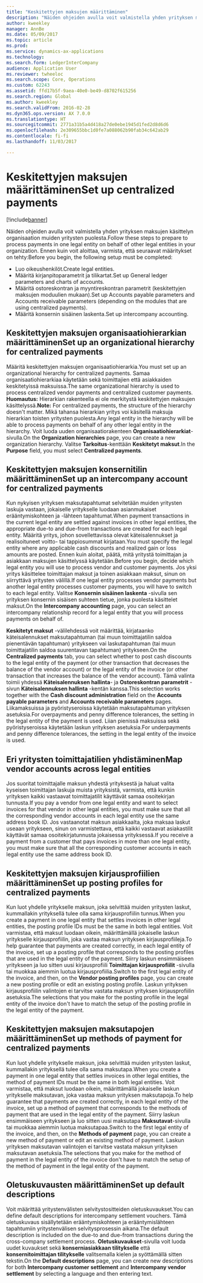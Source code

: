 ```yaml
---
title: "Keskitettyjen maksujen määrittäminen"
description: "Näiden ohjeiden avulla voit valmistella yhden yrityksen maksujen käsittelyn organisaation muiden yritysten puolesta."
author: kweekley
manager: AnnBe
ms.date: 05/09/2017
ms.topic: article
ms.prod: 
ms.service: dynamics-ax-applications
ms.technology: 
ms.search.form: LedgerInterCompany
audience: Application User
ms.reviewer: twheeloc
ms.search.scope: Core, Operations
ms.custom: 62243
ms.assetid: ffd17b5f-9aea-40e0-be49-d8702f615256
ms.search.region: Global
ms.author: kweekley
ms.search.validFrom: 2016-02-28
ms.dyn365.ops.version: AX 7.0.0
ms.translationtype: HT
ms.sourcegitcommit: 2771a31b5a4d418a27de0ebe1945d1fed2d8d6d6
ms.openlocfilehash: 2e309655bbc1d0fe7a088062b90fab34c642ab29
ms.contentlocale: fi-fi
ms.lasthandoff: 11/03/2017

---
```


# <a name="set-up-centralized-payments"></a><span data-ttu-id="ec882-103">Keskitettyjen maksujen määrittäminen</span><span class="sxs-lookup"><span data-stu-id="ec882-103">Set up centralized payments</span></span>

[!include[banner](../includes/banner.md)]


<span data-ttu-id="ec882-104">Näiden ohjeiden avulla voit valmistella yhden yrityksen maksujen käsittelyn organisaation muiden yritysten puolesta.</span><span class="sxs-lookup"><span data-stu-id="ec882-104">Follow these steps to prepare to process payments in one legal entity on behalf of other legal entities in your organization.</span></span> <span data-ttu-id="ec882-105">Ennen kuin voit aloittaa, varmista, että seuraavat määritykset on tehty:</span><span class="sxs-lookup"><span data-stu-id="ec882-105">Before you begin, the following setup must be completed:</span></span>

-   <span data-ttu-id="ec882-106">Luo oikeushenkilöt.</span><span class="sxs-lookup"><span data-stu-id="ec882-106">Create legal entities.</span></span>
-   <span data-ttu-id="ec882-107">Määritä kirjanpitoparametrit ja tilikartat.</span><span class="sxs-lookup"><span data-stu-id="ec882-107">Set up General ledger parameters and charts of accounts.</span></span>
-   <span data-ttu-id="ec882-108">Määritä ostoreskontran ja myyntireskontran parametrit (keskitettyjen maksujen moduulien mukaan).</span><span class="sxs-lookup"><span data-stu-id="ec882-108">Set up Accounts payable parameters and Accounts receivable parameters (depending on the modules that are using centralized payments).</span></span>
-   <span data-ttu-id="ec882-109">Määritä konsernin sisäinen laskenta.</span><span class="sxs-lookup"><span data-stu-id="ec882-109">Set up intercompany accounting.</span></span>

## <a name="set-up-an-organizational-hierarchy-for-centralized-payments"></a><span data-ttu-id="ec882-110">Keskitettyjen maksujen organisaatiohierarkian määrittäminen</span><span class="sxs-lookup"><span data-stu-id="ec882-110">Set up an organizational hierarchy for centralized payments</span></span>
<span data-ttu-id="ec882-111">Määritä keskitettyjen maksujen organisaatiohierarkia.</span><span class="sxs-lookup"><span data-stu-id="ec882-111">You must set up an organizational hierarchy for centralized payments.</span></span> <span data-ttu-id="ec882-112">Samaa organisaatiohierarkiaa käytetään sekä toimittajien että asiakkaiden keskitetyissä maksuissa.</span><span class="sxs-lookup"><span data-stu-id="ec882-112">The same organizational hierarchy is used to process centralized vendor payments and centralized customer payments.</span></span> <span data-ttu-id="ec882-113">**Huomautus:** Hierarkian rakenteella ei ole merkitystä keskitettyjen maksujen käsittelyssä.</span><span class="sxs-lookup"><span data-stu-id="ec882-113">**Note:** For centralized payments, the structure of the hierarchy doesn't matter.</span></span> <span data-ttu-id="ec882-114">Mikä tahansa hierarkian yritys voi käsitellä maksuja hierarkian toisten yritysten puolesta.</span><span class="sxs-lookup"><span data-stu-id="ec882-114">Any legal entity in the hierarchy will be able to process payments on behalf of any other legal entity in the hierarchy.</span></span> <span data-ttu-id="ec882-115">Voit luoda uuden organisaatiorakenteen **Organisaatiohierarkiat**-sivulla.</span><span class="sxs-lookup"><span data-stu-id="ec882-115">On the **Organization hierarchies** page, you can create a new organization hierarchy.</span></span> <span data-ttu-id="ec882-116">Valitse **Tarkoitus**-kenttään **Keskitetyt maksut**.</span><span class="sxs-lookup"><span data-stu-id="ec882-116">In the **Purpose** field, you must select **Centralized payments**.</span></span> 

## <a name="set-up-an-intercompany-account-for-centralized-payments"></a><span data-ttu-id="ec882-117">Keskitettyjen maksujen konsernitilin määrittäminen</span><span class="sxs-lookup"><span data-stu-id="ec882-117">Set up an intercompany account for centralized payments</span></span>
<span data-ttu-id="ec882-118">Kun nykyisen yrityksen maksutapahtumat selvitetään muiden yritysten laskuja vastaan, jokaiselle yritykselle luodaan asianmukaiset erääntymiskohteen ja -lähteen tapahtumat.</span><span class="sxs-lookup"><span data-stu-id="ec882-118">When payment transactions in the current legal entity are settled against invoices in other legal entities, the appropriate due-to and due-from transactions are created for each legal entity.</span></span> <span data-ttu-id="ec882-119">Määritä yritys, johon sovellettavissa olevat käteisalennukset ja realisoituneet voitto- tai tappiosummat kirjataan.</span><span class="sxs-lookup"><span data-stu-id="ec882-119">You must specify the legal entity where any applicable cash discounts and realized gain or loss amounts are posted.</span></span> <span data-ttu-id="ec882-120">Ennen kuin aloitat, päätä, mitä yritystä toimittajan ja asiakkaan maksujen käsittelyssä käytetään.</span><span class="sxs-lookup"><span data-stu-id="ec882-120">Before you begin, decide which legal entity you will use to process vendor and customer payments.</span></span> <span data-ttu-id="ec882-121">Jos yksi yritys käsittelee toimittajan maksut ja toinen asiakkaan maksut, sinun on siirryttävä yritysten välillä.</span><span class="sxs-lookup"><span data-stu-id="ec882-121">If one legal entity processes vendor payments but another legal entity processes customer payments, you will have to switch to each legal entity.</span></span> <span data-ttu-id="ec882-122">Valitse **Konsernin sisäinen laskenta** -sivulla sen yrityksen konsernin sisäisen suhteen tietue, jonka puolesta käsittelet maksut.</span><span class="sxs-lookup"><span data-stu-id="ec882-122">On the **Intercompany accounting** page, you can select an intercompany relationship record for a legal entity that you will process payments on behalf of.</span></span> 

<span data-ttu-id="ec882-123">**Keskitetyt maksut** -välilehdessä voit määrittää, kirjataanko käteisalennukset maksutapahtuman (tai muun toimittajatilin saldoa pienentävän tapahtuman) yritykseen vai laskutapahtuman (tai muun toimittajatilin saldoa suurentavan tapahtuman) yritykseen.</span><span class="sxs-lookup"><span data-stu-id="ec882-123">On the **Centralized payments** tab, you can select whether to post cash discounts to the legal entity of the payment (or other transaction that decreases the balance of the vendor account) or the legal entity of the invoice (or other transaction that increases the balance of the vendor account).</span></span> <span data-ttu-id="ec882-124">Tämä valinta toimii yhdessä **Käteisalennuksen hallinta**- ja **Ostoreskontran parametrit** -sivun **Käteisalennuksen hallinta** -kentän kanssa.</span><span class="sxs-lookup"><span data-stu-id="ec882-124">This selection works together with the **Cash discount administration** field on the **Accounts payable parameters** and **Accounts receivable parameters** pages.</span></span> <span data-ttu-id="ec882-125">Liikamaksuissa ja pyöristyseroissa käytetään maksutapahtuman yrityksen asetuksia.</span><span class="sxs-lookup"><span data-stu-id="ec882-125">For overpayments and penny difference tolerances, the setting in the legal entity of the payment is used.</span></span> <span data-ttu-id="ec882-126">Liian pienissä maksuissa sekä pyöristyseroissa käytetään laskun yrityksen asetuksia.</span><span class="sxs-lookup"><span data-stu-id="ec882-126">For underpayments and penny difference tolerances, the setting in the legal entity of the invoice is used.</span></span>

## <a name="map-vendor-accounts-across-legal-entities"></a><span data-ttu-id="ec882-127">Eri yritysten toimittajatilien yhdistäminen</span><span class="sxs-lookup"><span data-stu-id="ec882-127">Map vendor accounts across legal entities</span></span>
<span data-ttu-id="ec882-128">Jos suoritat toimittajalle maksun yhdestä yrityksestä ja haluat valita kyseisen toimittajan laskuja muista yrityksistä, varmista, että kunkin yrityksen kaikki vastaavat toimittajatilit käyttävät samaa osoitekirjan tunnusta.</span><span class="sxs-lookup"><span data-stu-id="ec882-128">If you pay a vendor from one legal entity and want to select invoices for that vendor in other legal entities, you must make sure that all the corresponding vendor accounts in each legal entity use the same address book ID.</span></span> <span data-ttu-id="ec882-129">Jos vastaanotat maksun asiakkaalta, joka maksaa laskut useaan yritykseen, sinun on varmistettava, että kaikki vastaavat asiakastilit käyttävät samaa osoitekirjatunnusta jokaisessa yrityksessä.</span><span class="sxs-lookup"><span data-stu-id="ec882-129">If you receive a payment from a customer that pays invoices in more than one legal entity, you must make sure that all the corresponding customer accounts in each legal entity use the same address book ID.</span></span>

## <a name="set-up-posting-profiles-for-centralized-payments"></a><span data-ttu-id="ec882-130">Keskitettyjen maksujen kirjausprofiilien määrittäminen</span><span class="sxs-lookup"><span data-stu-id="ec882-130">Set up posting profiles for centralized payments</span></span>
<span data-ttu-id="ec882-131">Kun luot yhdelle yritykselle maksun, joka selvittää muiden yritysten laskut, kummallakin yrityksellä tulee olla sama kirjausprofiilin tunnus.</span><span class="sxs-lookup"><span data-stu-id="ec882-131">When you create a payment in one legal entity that settles invoices in other legal entities, the posting profile IDs must be the same in both legal entities.</span></span> <span data-ttu-id="ec882-132">Voit varmistaa, että maksut luodaan oikein, määrittämällä jokaiselle laskun yritykselle kirjausprofiilin, joka vastaa maksun yrityksen kirjausprofiileja.</span><span class="sxs-lookup"><span data-stu-id="ec882-132">To help guarantee that payments are created correctly, in each legal entity of the invoice, set up a posting profile that corresponds to the posting profiles that are used in the legal entity of the payment.</span></span> <span data-ttu-id="ec882-133">Siirry laskun ensimmäiseen yritykseen ja luo sitten uusi kirjausprofiili **Toimittajan kirjausprofiilit** -sivulla tai muokkaa aiemmin luotua kirjausprofiilia.</span><span class="sxs-lookup"><span data-stu-id="ec882-133">Switch to the first legal entity of the invoice, and then, on the **Vendor posting profiles** page, you can create a new posting profile or edit an existing posting profile.</span></span> <span data-ttu-id="ec882-134">Laskun yrityksen kirjausprofiilin valintojen ei tarvitse vastata maksun yrityksen kirjausprofiilin asetuksia.</span><span class="sxs-lookup"><span data-stu-id="ec882-134">The selections that you make for the posting profile in the legal entity of the invoice don't have to match the setup of the posting profile in the legal entity of the payment.</span></span>

## <a name="set-up-methods-of-payment-for-centralized-payments"></a><span data-ttu-id="ec882-135">Keskitettyjen maksujen maksutapojen määrittäminen</span><span class="sxs-lookup"><span data-stu-id="ec882-135">Set up methods of payment for centralized payments</span></span>
<span data-ttu-id="ec882-136">Kun luot yhdelle yritykselle maksun, joka selvittää muiden yritysten laskut, kummallakin yrityksellä tulee olla sama maksutapa.</span><span class="sxs-lookup"><span data-stu-id="ec882-136">When you create a payment in one legal entity that settles invoices in other legal entities, the method of payment IDs must be the same in both legal entities.</span></span> <span data-ttu-id="ec882-137">Voit varmistaa, että maksut luodaan oikein, määrittämällä jokaiselle laskun yritykselle maksutavan, joka vastaa maksun yrityksen maksutapoja.</span><span class="sxs-lookup"><span data-stu-id="ec882-137">To help guarantee that payments are created correctly, in each legal entity of the invoice, set up a method of payment that corresponds to the methods of payment that are used in the legal entity of the payment.</span></span> <span data-ttu-id="ec882-138">Siirry laskun ensimmäiseen yritykseen ja luo sitten uusi maksutapa **Maksutavat**-sivulla tai muokkaa aiemmin luotua maksutapaa.</span><span class="sxs-lookup"><span data-stu-id="ec882-138">Switch to the first legal entity of the invoice, and then, on the **Methods of payment** page, you can create a new method of payment or edit an existing method of payment.</span></span> <span data-ttu-id="ec882-139">Laskun yrityksen maksutavan valintojen ei tarvitse vastata maksun yrityksen maksutavan asetuksia.</span><span class="sxs-lookup"><span data-stu-id="ec882-139">The selections that you make for the method of payment in the legal entity of the invoice don't have to match the setup of the method of payment in the legal entity of the payment.</span></span>

## <a name="set-up-default-descriptions"></a><span data-ttu-id="ec882-140">Oletuskuvausten määrittäminen</span><span class="sxs-lookup"><span data-stu-id="ec882-140">Set up default descriptions</span></span>
<span data-ttu-id="ec882-141">Voit määrittää yritystenvälisten selvitystositteiden oletuskuvaukset.</span><span class="sxs-lookup"><span data-stu-id="ec882-141">You can define default descriptions for intercompany settlement vouchers.</span></span> <span data-ttu-id="ec882-142">Tämä oletuskuvaus sisällytetään erääntymiskohteen ja erääntymislähteen tapahtumiin yritystenvälisen selvitysprosessin aikana.</span><span class="sxs-lookup"><span data-stu-id="ec882-142">The default description is included on the due-to and due-from transactions during the cross-company settlement process.</span></span> <span data-ttu-id="ec882-143">**Oletuskuvaukset**-sivulla voit luoda uudet kuvaukset sekä **konserniasiakkaan tilitykselle** että **konsernitoimittajan tilitykselle** valitsemalla kielen ja syöttämällä sitten tekstin.</span><span class="sxs-lookup"><span data-stu-id="ec882-143">On the **Default descriptions** page, you can create new descriptions for both **Intercompany customer settlement** and **Intercompany vendor settlement** by selecting a language and then entering text.</span></span>





